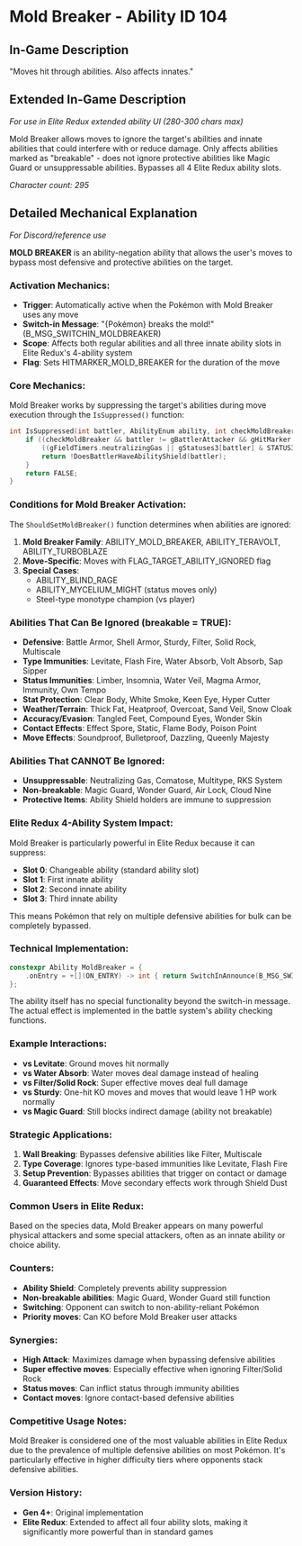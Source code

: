 # Mold Breaker - Ability ID 104

## In-Game Description
"Moves hit through abilities. Also affects innates."

## Extended In-Game Description
*For use in Elite Redux extended ability UI (280-300 chars max)*

Mold Breaker allows moves to ignore the target's abilities and innate abilities that could interfere with or reduce damage. Only affects abilities marked as "breakable" - does not ignore protective abilities like Magic Guard or unsuppressable abilities. Bypasses all 4 Elite Redux ability slots.

*Character count: 295*

## Detailed Mechanical Explanation
*For Discord/reference use*

**MOLD BREAKER** is an ability-negation ability that allows the user's moves to bypass most defensive and protective abilities on the target.

### Activation Mechanics:
- **Trigger**: Automatically active when the Pokémon with Mold Breaker uses any move
- **Switch-in Message**: "{Pokémon} breaks the mold!" (B_MSG_SWITCHIN_MOLDBREAKER)
- **Scope**: Affects both regular abilities and all three innate ability slots in Elite Redux's 4-ability system
- **Flag**: Sets HITMARKER_MOLD_BREAKER for the duration of the move

### Core Mechanics:
Mold Breaker works by suppressing the target's abilities during move execution through the `IsSuppressed()` function:

```c
int IsSuppressed(int battler, AbilityEnum ability, int checkMoldBreaker) {
    if ((checkMoldBreaker && battler != gBattlerAttacker && gHitMarker & HITMARKER_MOLD_BREAKER && gAbilities[ability].breakable) ||
        ((gFieldTimers.neutralizingGas || gStatuses3[battler] & STATUS3_GASTRO_ACID) && !IsUnsuppressableAbility(ability))) {
        return !DoesBattlerHaveAbilityShield(battler);
    }
    return FALSE;
}
```

### Conditions for Mold Breaker Activation:
The `ShouldSetMoldBreaker()` function determines when abilities are ignored:

1. **Mold Breaker Family**: ABILITY_MOLD_BREAKER, ABILITY_TERAVOLT, ABILITY_TURBOBLAZE
2. **Move-Specific**: Moves with FLAG_TARGET_ABILITY_IGNORED flag
3. **Special Cases**: 
   - ABILITY_BLIND_RAGE
   - ABILITY_MYCELIUM_MIGHT (status moves only)
   - Steel-type monotype champion (vs player)

### Abilities That Can Be Ignored (breakable = TRUE):
- **Defensive**: Battle Armor, Shell Armor, Sturdy, Filter, Solid Rock, Multiscale
- **Type Immunities**: Levitate, Flash Fire, Water Absorb, Volt Absorb, Sap Sipper
- **Status Immunities**: Limber, Insomnia, Water Veil, Magma Armor, Immunity, Own Tempo
- **Stat Protection**: Clear Body, White Smoke, Keen Eye, Hyper Cutter
- **Weather/Terrain**: Thick Fat, Heatproof, Overcoat, Sand Veil, Snow Cloak
- **Accuracy/Evasion**: Tangled Feet, Compound Eyes, Wonder Skin
- **Contact Effects**: Effect Spore, Static, Flame Body, Poison Point
- **Move Effects**: Soundproof, Bulletproof, Dazzling, Queenly Majesty

### Abilities That CANNOT Be Ignored:
- **Unsuppressable**: Neutralizing Gas, Comatose, Multitype, RKS System
- **Non-breakable**: Magic Guard, Wonder Guard, Air Lock, Cloud Nine
- **Protective Items**: Ability Shield holders are immune to suppression

### Elite Redux 4-Ability System Impact:
Mold Breaker is particularly powerful in Elite Redux because it can suppress:
- **Slot 0**: Changeable ability (standard ability slot)  
- **Slot 1**: First innate ability
- **Slot 2**: Second innate ability
- **Slot 3**: Third innate ability

This means Pokémon that rely on multiple defensive abilities for bulk can be completely bypassed.

### Technical Implementation:
```c
constexpr Ability MoldBreaker = {
    .onEntry = +[](ON_ENTRY) -> int { return SwitchInAnnounce(B_MSG_SWITCHIN_MOLDBREAKER); },
};
```

The ability itself has no special functionality beyond the switch-in message. The actual effect is implemented in the battle system's ability checking functions.

### Example Interactions:
- **vs Levitate**: Ground moves hit normally
- **vs Water Absorb**: Water moves deal damage instead of healing
- **vs Filter/Solid Rock**: Super effective moves deal full damage
- **vs Sturdy**: One-hit KO moves and moves that would leave 1 HP work normally
- **vs Magic Guard**: Still blocks indirect damage (ability not breakable)

### Strategic Applications:
1. **Wall Breaking**: Bypasses defensive abilities like Filter, Multiscale
2. **Type Coverage**: Ignores type-based immunities like Levitate, Flash Fire
3. **Setup Prevention**: Bypasses abilities that trigger on contact or damage
4. **Guaranteed Effects**: Move secondary effects work through Shield Dust

### Common Users in Elite Redux:
Based on the species data, Mold Breaker appears on many powerful physical attackers and some special attackers, often as an innate ability or choice ability.

### Counters:
- **Ability Shield**: Completely prevents ability suppression
- **Non-breakable abilities**: Magic Guard, Wonder Guard still function
- **Switching**: Opponent can switch to non-ability-reliant Pokémon
- **Priority moves**: Can KO before Mold Breaker user attacks

### Synergies:
- **High Attack**: Maximizes damage when bypassing defensive abilities
- **Super effective moves**: Especially effective when ignoring Filter/Solid Rock
- **Status moves**: Can inflict status through immunity abilities
- **Contact moves**: Ignore contact-based defensive abilities

### Competitive Usage Notes:
Mold Breaker is considered one of the most valuable abilities in Elite Redux due to the prevalence of multiple defensive abilities on most Pokémon. It's particularly effective in higher difficulty tiers where opponents stack defensive abilities.

### Version History:
- **Gen 4+**: Original implementation
- **Elite Redux**: Extended to affect all four ability slots, making it significantly more powerful than in standard games